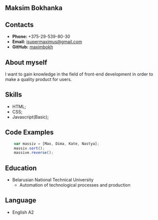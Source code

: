 ## Maksim Bokhanka ##
## Contacts ##
* **Phone:** +375-29-539-80-30
* **Email:** isupermaximus@gmail.com
* **GitHub:** [maximbokh](https://github.com/maximbokh)

## About myself ##
I want to gain knowledge in the field of front-end development in order to make a quality product for users. 
## Skills ##
* HTML;
* CSS;
* Javascript(Basic);

## Code Examples ##
```javascript
    var massiv = [Max, Dima, Kate, Nastya];
    massiv.sort();
    massive.reverse();
```
## Education ##
* Belarusian National Technical University
    * Automation of technological processes and production 

## Language ##
* English A2
